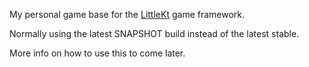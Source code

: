 My personal game base for the [LittleKt]() game framework.

Normally using the latest SNAPSHOT build instead of the latest stable.

More info on how to use this to come later.